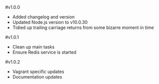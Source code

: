 #v1.0.0

- Added changelog and version
- Updated Node.js version to v10.0.30
- Tidied up trailing carriage returns from some bizarre moment in time

#v1.0.1

- Clean up main tasks
- Ensure Redis service is started

#v1.0.2

- Vagrant specific updates
- Documentation updates
